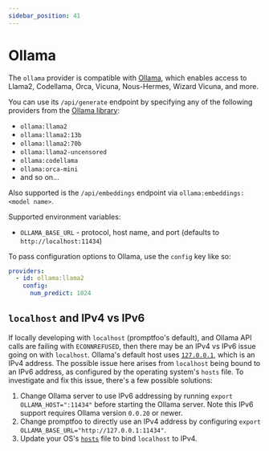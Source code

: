 ```yaml
---
sidebar_position: 41
---
```


# Ollama

The `ollama` provider is compatible with [Ollama](https://github.com/jmorganca/ollama),
which enables access to Llama2, Codellama, Orca, Vicuna, Nous-Hermes, Wizard Vicuna, and more.

You can use its `/api/generate` endpoint
by specifying any of the following providers from the [Ollama library](https://ollama.ai/library):

- `ollama:llama2`
- `ollama:llama2:13b`
- `ollama:llama2:70b`
- `ollama:llama2-uncensored`
- `ollama:codellama`
- `ollama:orca-mini`
- and so on...

Also supported is the `/api/embeddings` endpoint via `ollama:embeddings:<model name>`.

Supported environment variables:

- `OLLAMA_BASE_URL` - protocol, host name, and port (defaults to `http://localhost:11434`)

To pass configuration options to Ollama, use the `config` key like so:

```yaml title=promptfooconfig.yaml
providers:
  - id: ollama:llama2
    config:
      num_predict: 1024
```

## `localhost` and IPv4 vs IPv6

If locally developing with `localhost` (promptfoo's default),
and Ollama API calls are failing with `ECONNREFUSED`,
then there may be an IPv4 vs IPv6 issue going on with `localhost`.
Ollama's default host uses [`127.0.0.1`](https://github.com/jmorganca/ollama/blob/main/api/client.go#L19),
which is an IPv4 address.
The possible issue here arises from `localhost` being bound to an IPv6 address,
as configured by the operating system's `hosts` file.
To investigate and fix this issue, there's a few possible solutions:

1. Change Ollama server to use IPv6 addressing by running
   `export OLLAMA_HOST=":11434"` before starting the Ollama server.
   Note this IPv6 support requires Ollama version `0.0.20` or newer.
2. Change promptfoo to directly use an IPv4 address by configuring
   `export OLLAMA_BASE_URL="http://127.0.0.1:11434"`.
3. Update your OS's [`hosts`](https://en.wikipedia.org/wiki/Hosts_(file)) file
   to bind `localhost` to IPv4.
